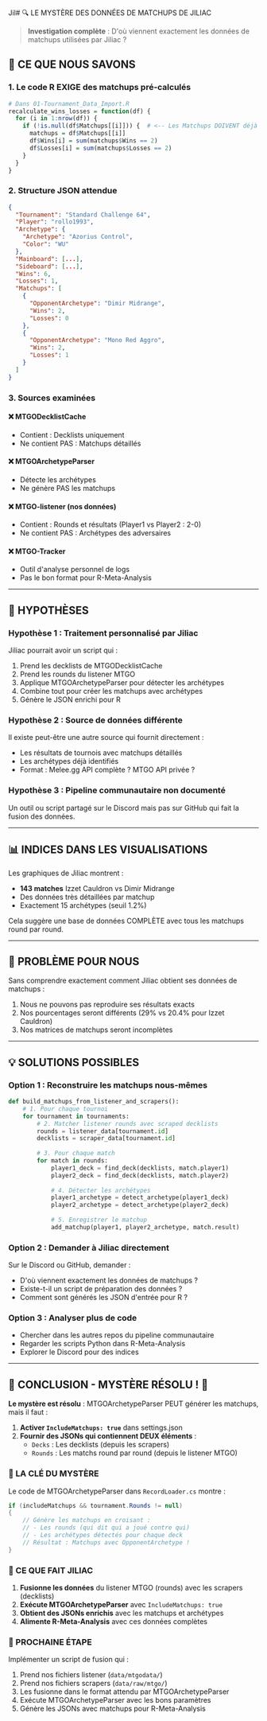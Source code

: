 Jil# 🔍 LE MYSTÈRE DES DONNÉES DE MATCHUPS DE JILIAC

> **Investigation complète** : D'où viennent exactement les données de matchups utilisées par Jiliac ?

## 🎯 CE QUE NOUS SAVONS

### 1. Le code R EXIGE des matchups pré-calculés

```r
# Dans 01-Tournament_Data_Import.R
recalculate_wins_losses = function(df) {
  for (i in 1:nrow(df)) {
    if (!is.null(df$Matchups[[i]])) {  # <-- Les Matchups DOIVENT déjà exister !
      matchups = df$Matchups[[i]]
      df$Wins[i] = sum(matchups$Wins == 2)
      df$Losses[i] = sum(matchups$Losses == 2)
    }
  }
}
```

### 2. Structure JSON attendue

```json
{
  "Tournament": "Standard Challenge 64",
  "Player": "rollo1993",
  "Archetype": {
    "Archetype": "Azorius Control",
    "Color": "WU"
  },
  "Mainboard": [...],
  "Sideboard": [...],
  "Wins": 6,
  "Losses": 1,
  "Matchups": [
    {
      "OpponentArchetype": "Dimir Midrange",
      "Wins": 2,
      "Losses": 0
    },
    {
      "OpponentArchetype": "Mono Red Aggro",
      "Wins": 2,
      "Losses": 1
    }
  ]
}
```

### 3. Sources examinées

#### ❌ MTGODecklistCache
- Contient : Decklists uniquement
- Ne contient PAS : Matchups détaillés

#### ❌ MTGOArchetypeParser  
- Détecte les archétypes
- Ne génère PAS les matchups

#### ❌ MTGO-listener (nos données)
- Contient : Rounds et résultats (Player1 vs Player2 : 2-0)
- Ne contient PAS : Archétypes des adversaires

#### ❌ MTGO-Tracker
- Outil d'analyse personnel de logs
- Pas le bon format pour R-Meta-Analysis

---

## 🤔 HYPOTHÈSES

### Hypothèse 1 : Traitement personnalisé par Jiliac

Jiliac pourrait avoir un script qui :
1. Prend les decklists de MTGODecklistCache
2. Prend les rounds du listener MTGO
3. Applique MTGOArchetypeParser pour détecter les archétypes
4. Combine tout pour créer les matchups avec archétypes
5. Génère le JSON enrichi pour R

### Hypothèse 2 : Source de données différente

Il existe peut-être une autre source qui fournit directement :
- Les résultats de tournois avec matchups détaillés
- Les archétypes déjà identifiés
- Format : Melee.gg API complète ? MTGO API privée ?

### Hypothèse 3 : Pipeline communautaire non documenté

Un outil ou script partagé sur le Discord mais pas sur GitHub qui fait la fusion des données.

---

## 📊 INDICES DANS LES VISUALISATIONS

Les graphiques de Jiliac montrent :
- **143 matches** Izzet Cauldron vs Dimir Midrange
- Des données très détaillées par matchup
- Exactement 15 archétypes (seuil 1.2%)

Cela suggère une base de données COMPLÈTE avec tous les matchups round par round.

---

## 🔴 PROBLÈME POUR NOUS

Sans comprendre exactement comment Jiliac obtient ses données de matchups :
1. Nous ne pouvons pas reproduire ses résultats exacts
2. Nos pourcentages seront différents (29% vs 20.4% pour Izzet Cauldron)
3. Nos matrices de matchups seront incomplètes

---

## 💡 SOLUTIONS POSSIBLES

### Option 1 : Reconstruire les matchups nous-mêmes
```python
def build_matchups_from_listener_and_scrapers():
    # 1. Pour chaque tournoi
    for tournament in tournaments:
        # 2. Matcher listener rounds avec scraped decklists
        rounds = listener_data[tournament.id]
        decklists = scraper_data[tournament.id]
        
        # 3. Pour chaque match
        for match in rounds:
            player1_deck = find_deck(decklists, match.player1)
            player2_deck = find_deck(decklists, match.player2)
            
            # 4. Détecter les archétypes
            player1_archetype = detect_archetype(player1_deck)
            player2_archetype = detect_archetype(player2_deck)
            
            # 5. Enregistrer le matchup
            add_matchup(player1, player2_archetype, match.result)
```

### Option 2 : Demander à Jiliac directement

Sur le Discord ou GitHub, demander :
- D'où viennent exactement les données de matchups ?
- Existe-t-il un script de préparation des données ?
- Comment sont générés les JSON d'entrée pour R ?

### Option 3 : Analyser plus de code

- Chercher dans les autres repos du pipeline communautaire
- Regarder les scripts Python dans R-Meta-Analysis
- Explorer le Discord pour des indices

---

## 📌 CONCLUSION - MYSTÈRE RÉSOLU ! 🎉

**Le mystère est résolu** : MTGOArchetypeParser PEUT générer les matchups, mais il faut :

1. **Activer `IncludeMatchups: true`** dans settings.json
2. **Fournir des JSONs qui contiennent DEUX éléments** :
   - `Decks` : Les decklists (depuis les scrapers)
   - `Rounds` : Les matchs round par round (depuis le listener MTGO)

### 🔑 LA CLÉ DU MYSTÈRE

Le code de MTGOArchetypeParser dans `RecordLoader.cs` montre :
```csharp
if (includeMatchups && tournament.Rounds != null)
{
    // Génère les matchups en croisant :
    // - Les rounds (qui dit qui a joué contre qui)
    // - Les archétypes détectés pour chaque deck
    // Résultat : Matchups avec OpponentArchetype !
}
```

### 🎯 CE QUE FAIT JILIAC

1. **Fusionne les données** du listener MTGO (rounds) avec les scrapers (decklists)
2. **Exécute MTGOArchetypeParser** avec `IncludeMatchups: true`
3. **Obtient des JSONs enrichis** avec les matchups et archétypes
4. **Alimente R-Meta-Analysis** avec ces données complètes

### 🚀 PROCHAINE ÉTAPE

Implémenter un script de fusion qui :
1. Prend nos fichiers listener (`data/mtgodata/`)
2. Prend nos fichiers scrapers (`data/raw/mtgo/`)
3. Les fusionne dans le format attendu par MTGOArchetypeParser
4. Exécute MTGOArchetypeParser avec les bons paramètres
5. Génère les JSONs avec matchups pour R-Meta-Analysis